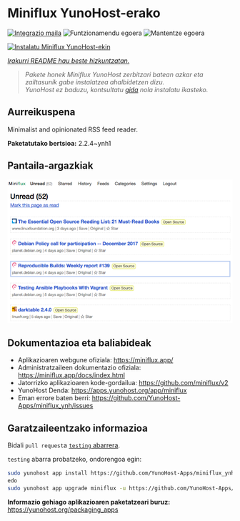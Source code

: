 <!--
Ohart ongi: README hau automatikoki sortu da <https://github.com/YunoHost/apps/tree/master/tools/readme_generator>ri esker
EZ editatu eskuz.
-->

# Miniflux YunoHost-erako

[![Integrazio maila](https://apps.yunohost.org/badge/integration/miniflux)](https://ci-apps.yunohost.org/ci/apps/miniflux/)
![Funtzionamendu egoera](https://apps.yunohost.org/badge/state/miniflux)
![Mantentze egoera](https://apps.yunohost.org/badge/maintained/miniflux)

[![Instalatu Miniflux YunoHost-ekin](https://install-app.yunohost.org/install-with-yunohost.svg)](https://install-app.yunohost.org/?app=miniflux)

*[Irakurri README hau beste hizkuntzatan.](./ALL_README.md)*

> *Pakete honek Miniflux YunoHost zerbitzari batean azkar eta zailtasunik gabe instalatzea ahalbidetzen dizu.*  
> *YunoHost ez baduzu, kontsultatu [gida](https://yunohost.org/install) nola instalatu ikasteko.*

## Aurreikuspena

Minimalist and opinionated RSS feed reader.

**Paketatutako bertsioa:** 2.2.4~ynh1

## Pantaila-argazkiak

![Miniflux(r)en pantaila-argazkia](./doc/screenshots/overview.png)

## Dokumentazioa eta baliabideak

- Aplikazioaren webgune ofiziala: <https://miniflux.app/>
- Administratzaileen dokumentazio ofiziala: <https://miniflux.app/docs/index.html>
- Jatorrizko aplikazioaren kode-gordailua: <https://github.com/miniflux/v2>
- YunoHost Denda: <https://apps.yunohost.org/app/miniflux>
- Eman errore baten berri: <https://github.com/YunoHost-Apps/miniflux_ynh/issues>

## Garatzaileentzako informazioa

Bidali `pull request`a [`testing` abarrera](https://github.com/YunoHost-Apps/miniflux_ynh/tree/testing).

`testing` abarra probatzeko, ondorengoa egin:

```bash
sudo yunohost app install https://github.com/YunoHost-Apps/miniflux_ynh/tree/testing --debug
edo
sudo yunohost app upgrade miniflux -u https://github.com/YunoHost-Apps/miniflux_ynh/tree/testing --debug
```

**Informazio gehiago aplikazioaren paketatzeari buruz:** <https://yunohost.org/packaging_apps>
